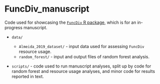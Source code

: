 # FuncDiv_manuscript

Code used for showcasing the [`FuncDiv` R package](https://github.com/gavinmdouglas/FuncDiv), which is for an in-progress manuscript.

* `data/`
  * `Almeida_2019_dataset/` - input data used for assessing `FuncDiv` resource usage.
  * `random_forest/` - input and output files of random forest analysis.
  
* `scripts/` - code used to run manuscript analyses, split up by code for random forest and resource usage analyses, and minor code for results reported in text.
